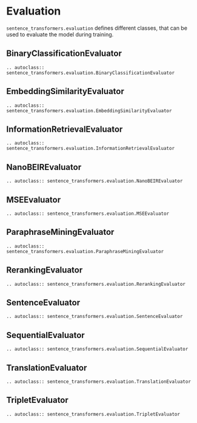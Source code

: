 # Evaluation
`sentence_transformers.evaluation` defines different classes, that can be used to evaluate the model during training.

## BinaryClassificationEvaluator
```{eval-rst}
.. autoclass:: sentence_transformers.evaluation.BinaryClassificationEvaluator
```

## EmbeddingSimilarityEvaluator
```{eval-rst}
.. autoclass:: sentence_transformers.evaluation.EmbeddingSimilarityEvaluator
```

## InformationRetrievalEvaluator
```{eval-rst}
.. autoclass:: sentence_transformers.evaluation.InformationRetrievalEvaluator
```

## NanoBEIREvaluator
```{eval-rst}
.. autoclass:: sentence_transformers.evaluation.NanoBEIREvaluator
```

## MSEEvaluator
```{eval-rst}
.. autoclass:: sentence_transformers.evaluation.MSEEvaluator
```

## ParaphraseMiningEvaluator
```{eval-rst}
.. autoclass:: sentence_transformers.evaluation.ParaphraseMiningEvaluator
```

## RerankingEvaluator
```{eval-rst}
.. autoclass:: sentence_transformers.evaluation.RerankingEvaluator
```

## SentenceEvaluator
```{eval-rst}
.. autoclass:: sentence_transformers.evaluation.SentenceEvaluator
```

## SequentialEvaluator
```{eval-rst}
.. autoclass:: sentence_transformers.evaluation.SequentialEvaluator
```

## TranslationEvaluator
```{eval-rst}
.. autoclass:: sentence_transformers.evaluation.TranslationEvaluator
```

## TripletEvaluator
```{eval-rst}
.. autoclass:: sentence_transformers.evaluation.TripletEvaluator
```
